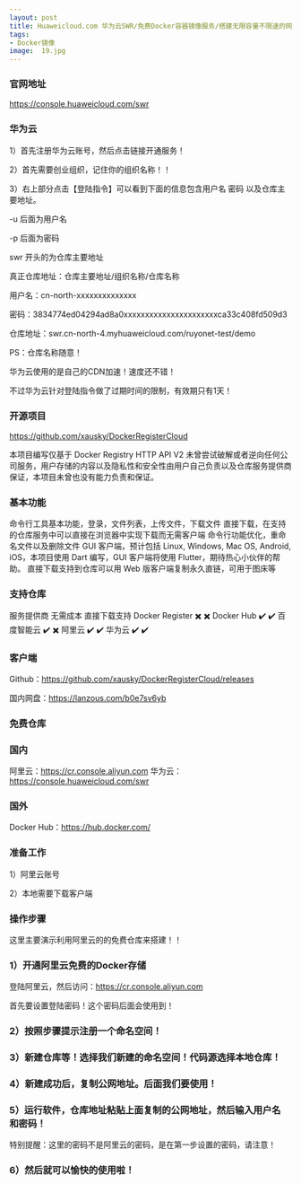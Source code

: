 ```yaml
---
layout: post
title: Huaweicloud.com 华为云SWR/免费Docker容器镜像服务/搭建无限容量不限速的网盘/可外链
tags:
- Docker镜像
image:  19.jpg
---
```


### 官网地址
https://console.huaweicloud.com/swr


### 华为云
1）首先注册华为云账号，然后点击链接开通服务！

2）首先需要创业组织，记住你的组织名称！！

3）右上部分点击【登陆指令】可以看到下面的信息包含用户名 密码 以及仓库主要地址。

-u 后面为用户名

-p 后面为密码

swr 开头的为仓库主要地址

真正仓库地址：仓库主要地址/组织名称/仓库名称

用户名：cn-north-xxxxxxxxxxxxxx

密码：3834774ed04294ad8a0xxxxxxxxxxxxxxxxxxxxxxca33c408fd509d3

仓库地址：swr.cn-north-4.myhuaweicloud.com/ruyonet-test/demo

PS：仓库名称随意！

华为云使用的是自己的CDN加速！速度还不错！

不过华为云针对登陆指令做了过期时间的限制，有效期只有1天！





### 开源项目
https://github.com/xausky/DockerRegisterCloud

本项目编写仅基于 Docker Registry HTTP API V2 未曾尝试破解或者逆向任何公司服务，用户存储的内容以及隐私性和安全性由用户自己负责以及仓库服务提供商保证，本项目未曾也没有能力负责和保证。
 

### 基本功能
命令行工具基本功能，登录，文件列表，上传文件，下载文件
直接下载，在支持的仓库服务中可以直接在浏览器中实现下载而无需客户端
命令行功能优化，重命名文件以及删除文件
GUI 客户端，预计包括 Linux, Windows, Mac OS, Android, iOS，本项目使用 Dart 编写，GUI 客户端将使用 Flutter，期待热心小伙伴的帮助。
直接下载支持到仓库可以用 Web 版客户端复制永久直链，可用于图床等
 

### 支持仓库
服务提供商	无需成本	直接下载支持
Docker Register	✖️	✖️
Docker Hub	✔️	✔️
百度智能云	✔️	✖️
阿里云	✔️	✔️
华为云	✔️	✔️
 

### 客户端
Github：https://github.com/xausky/DockerRegisterCloud/releases

国内网盘：https://lanzous.com/b0e7sv6yb

 

### 免费仓库
### 国内

阿里云：https://cr.console.aliyun.com
华为云：https://console.huaweicloud.com/swr

### 国外
Docker Hub：https://hub.docker.com/


### 准备工作
1）阿里云账号

2）本地需要下载客户端

### 操作步骤
这里主要演示利用阿里云的的免费仓库来搭建！！

### 1）开通阿里云免费的Docker存储

登陆阿里云，然后访问：https://cr.console.aliyun.com

首先要设置登陆密码！这个密码后面会使用到！

### 2）按照步骤提示注册一个命名空间！


### 3）新建仓库等！选择我们新建的命名空间！代码源选择本地仓库！

### 4）新建成功后，复制公网地址。后面我们要使用！

### 5）运行软件，仓库地址粘贴上面复制的公网地址，然后输入用户名 和密码！

特别提醒：这里的密码不是阿里云的密码，是在第一步设置的密码，请注意！

### 6）然后就可以愉快的使用啦！